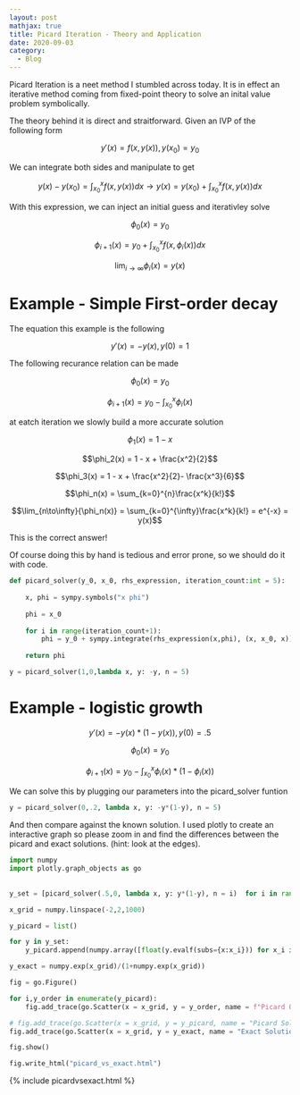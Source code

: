 ```yaml
---
layout: post
mathjax: true
title: Picard Iteration - Theory and Application
date: 2020-09-03
category:
  - Blog
---
```


Picard Iteration is a neet method I stumbled across today. It is in effect an iterative method coming from fixed-point theory to solve an inital value problem symbolically. 

The theory behind it is direct and straitforward. Given an IVP of the following form

$$y'(x) = f(x,y(x)),y(x_0)=y_0$$

We can integrate both sides and manipulate to get

$$y(x)-y(x_0) = \int_{x_0}^{x}{f(x,y(x))dx} \rightarrow  y(x)= y(x_0) +\int_{x_0}^{x}{f(x,y(x))dx}$$

With this expression, we can inject an initial guess and iterativley solve

$$\phi_0(x) = y_0$$

$$\phi_{i+1}(x) = y_0 + \int_{x_0}^{x}{f(x,\phi_i(x))dx}$$

$$\lim_{i\to\infty}{\phi_i(x)} = y(x)$$

# Example - Simple First-order decay
The equation this example is the following

$$y'(x) = -y(x), y(0) = 1$$

The following recurance relation can be made

$$\phi_0(x) = y_0$$

$$\phi_{i+1}(x) = y_0 -\int_{x_0}^{x}{\phi_i(x)}$$

at eatch iteration we slowly build a more accurate solution

$$\phi_1(x) = 1 - x$$

$$\phi_2(x) = 1 - x + \frac{x^2}{2}$$

$$\phi_3(x) = 1 - x + \frac{x^2}{2}- \frac{x^3}{6}$$

$$\phi_n(x) = \sum_{k=0}^{n}\frac{x^k}{k!}$$

$$\lim_{n\to\infty}{\phi_n(x)} =  \sum_{k=0}^{\infty}\frac{x^k}{k!} = e^{-x} = y(x)$$

This is the correct answer!

Of course doing this by hand is tedious and error prone, so we should do it with code. 

```python 
def picard_solver(y_0, x_0, rhs_expression, iteration_count:int = 5):
    
    x, phi = sympy.symbols("x phi")
    
    phi = x_0
    
    for i in range(iteration_count+1):
        phi = y_0 + sympy.integrate(rhs_expression(x,phi), (x, x_0, x))
        
    return phi

y = picard_solver(1,0,lambda x, y: -y, n = 5)

```

# Example - logistic growth

$$y'(x) = -y(x)*(1-y(x)), y(0) = .5$$

$$\phi_0(x) = y_0$$

$$\phi_{i+1}(x) = y_0 -\int_{x_0}^{x}{\phi_i(x)*(1-\phi_i(x))}$$

We can solve this by plugging our parameters into the picard_solver funtion

```python
y = picard_solver(0,.2, lambda x, y: -y*(1-y), n = 5)
```

And then compare against the known solution. I used plotly to create an interactive graph so please zoom in and find the differences between the picard and exact solutions. (hint: look at the edges).

```python
import numpy 
import plotly.graph_objects as go
    
    
y_set = [picard_solver(.5,0, lambda x, y: y*(1-y), n = i)  for i in range(1,6)]

x_grid = numpy.linspace(-2,2,1000)

y_picard = list()

for y in y_set:
    y_picard.append(numpy.array([float(y.evalf(subs={x:x_i})) for x_i in x_grid]))

y_exact = numpy.exp(x_grid)/(1+numpy.exp(x_grid))

fig = go.Figure()

for i,y_order in enumerate(y_picard):
    fig.add_trace(go.Scatter(x = x_grid, y = y_order, name = f"Picard Order {i+1}"))

# fig.add_trace(go.Scatter(x = x_grid, y = y_picard, name = "Picard Solution"))
fig.add_trace(go.Scatter(x = x_grid, y = y_exact, name = "Exact Solution"))

fig.show()

fig.write_html("picard_vs_exact.html")

```

{% include picardvsexact.html %}




